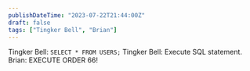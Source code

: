 ```yaml
---
publishDateTime: "2023-07-22T21:44:00Z"
draft: false
tags: ["Tingker Bell", "Brian"]
---
```


Tingker Bell: `SELECT * FROM USERS;`
Tingker Bell: Execute SQL statement.
Brian: EXECUTE ORDER 66!
